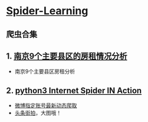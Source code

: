 # [Spider-Learning](https://github.com/geyixin/Spider-Learning)

## 爬虫合集

## 1. [南京9个主要县区的房租情况分析](https://github.com/geyixin/Spider-Learning/tree/master/NJ-lianjia-spider)
+ 南京9个主要县区房租分析
## 2. [python3 Internet Spider IN Action](https://github.com/geyixin/Spider-Learning/tree/master/python3%20Internet%20Spider%20IN%20Action)
+ [微博指定账号最新动态爬取](https://github.com/geyixin/Spider-Learning/blob/master/python3%20Internet%20Spider%20IN%20Action/code/spider_weibo.py)
+ [头条街拍](https://github.com/geyixin/Spider-Learning/blob/master/python3%20Internet%20Spider%20IN%20Action/code/spider_JinRiTouTiao.py)，大图哦！

